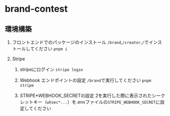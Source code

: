 # brand-contest

## 環境構築

1. フロントエンドでのパッケージのインストール
   `/brand`,`/creator`,`/`でインストールしてください
   `pnpm i`

2. Stripe
   1. stripeにログイン
      `stripe login`

   2. Webhook エンドポイントの設定
      `/brand`で実行してください
      `pnpm stripe`

   3. STRIPE*WEBHOOK_SECRETの設定
      2を実行した際に表示されたシークレットキー（`whsec*...`）を.envファイルの`STRIPE_WEBHOOK_SECRET`に設定してください
